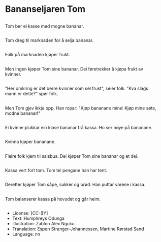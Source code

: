 # Bananseljaren Tom

##
Tom ber ei kasse med mogne bananar.

##
Tom dreg til marknaden for å selja bananar.

##
Folk på marknaden kjøper frukt.

##
Men ingen kjøper Tom sine bananar. Dei føretrekker å kjøpa frukt av kvinner.

##
"Her omkring er det berre kvinner som sel frukt", seier folk. "Kva slags mann er dette?" spør folk.

##
Men Tom gjev ikkje opp. Han ropar: "Kjøp bananane mine! Kjøp mine søte, modne bananar!"

##
Ei kvinne plukkar ein klase bananar frå kassa. Ho ser nøye på bananane.

##
Kvinna kjøper bananane.

##
Fleire folk kjem til salsbua. Dei kjøper Tom sine bananar og et dei.

##
Kassa vert fort tom. Tom tel pengane han har tent.

##
Deretter kjøper Tom såpe, sukker og brød. Han puttar varene i kassa.

##
Tom balanserer kassa på hovudet og går heim.

##
* License: [CC-BY]
* Text: Humphreys Odunga
* Illustration: Zablon Alex Nguku
* Translation: Espen Stranger-Johannessen, Martine Rørstad Sand
* Language: nn

